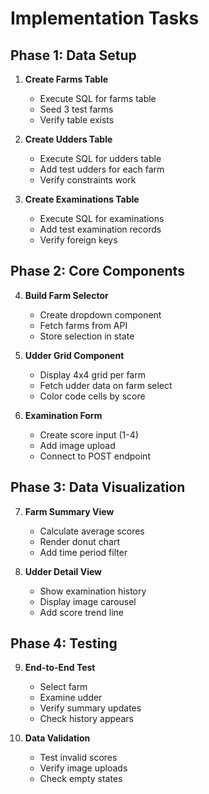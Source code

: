 # Implementation Tasks

## Phase 1: Data Setup

1. **Create Farms Table**
   - Execute SQL for farms table
   - Seed 3 test farms
   - Verify table exists

2. **Create Udders Table**
   - Execute SQL for udders table
   - Add test udders for each farm
   - Verify constraints work

3. **Create Examinations Table**
   - Execute SQL for examinations
   - Add test examination records
   - Verify foreign keys

## Phase 2: Core Components

4. **Build Farm Selector**
   - Create dropdown component
   - Fetch farms from API
   - Store selection in state

5. **Udder Grid Component**
   - Display 4x4 grid per farm
   - Fetch udder data on farm select
   - Color code cells by score

6. **Examination Form**
   - Create score input (1-4)
   - Add image upload
   - Connect to POST endpoint

## Phase 3: Data Visualization

7. **Farm Summary View**
   - Calculate average scores
   - Render donut chart
   - Add time period filter

8. **Udder Detail View**
   - Show examination history
   - Display image carousel
   - Add score trend line

## Phase 4: Testing

9. **End-to-End Test**
   - Select farm
   - Examine udder
   - Verify summary updates
   - Check history appears

10. **Data Validation**
    - Test invalid scores
    - Verify image uploads
    - Check empty states